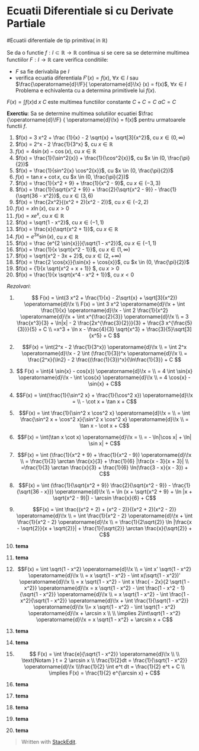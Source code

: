 
Ecuatii Diferentiale si cu Derivate Partiale
==================================



#Ecuatii diferentiale de tip primitiva( in $\mathbb{R}$)

Se da o functie $f : I \subset \mathbb{R} \to \mathbb{R}$ continua si se cere sa se determine multimea functiilor $F : I \to \mathbb{R}$ care verifica conditiile:
 - $F$ sa fie derivabila pe $I$
 - verifica ecuatia diferentiala $F'(x) = f(x)$, $\forall x \in I$ sau $\frac{\operatorname{d}\!F}{ \operatorname{d}\!x} (x) = f(x)$, $\forall x \in I$
Problema e echivalenta cu a determina primitivele lui $f(x)$.

$F(x) = \int f(x) \operatorname{d}\!x$
$C$ este multimea functiilor constante
$C + C = C$
$\alpha C = C$

**Exerctiu**: Sa se determine multimea solutiilor ecuatiei $\frac {\operatorname{d}\!F} { \operatorname{d}\!x} = f(x)$ pentru urmatoarele functii $f$.

1. $f(x) = 3 x^2 + \frac {1}{x} - 2 \sqrt{x} + \sqrt[3]{x^2}$, cu $x \in (0, \infty)$
2. $f(x) = 2^x - 2 \frac{1}{3^x} $, cu $x \in \mathbb{R}$
3. $f(x) = 4 \sin(x) - \cos(x)$, cu $x \in \mathbb{R}$
4. $f(x) = \frac{1}{\sin^2{x}} + \frac{1}{\cos^2{x}}$, cu $x \in (0, \frac{\pi}{2})$
5. $f(x) = \frac{1}{sin^2{x} \cos^2{x}}$, cu $x \in (0, \frac{\pi}{2})$
6. $f(x) = \tan{x} + \cot{x}$, cu $x \in (0, \frac{\pi}{2})$
7. $f(x) = \frac{1}{x^2 + 9} + \frac{1}{x^2 - 9}$, cu $x \in ( - 3, 3)$
8. $f(x) = \frac{1}{\sqrt{x^2 + 9}} + \frac{2}{\sqrt{x^2 - 9}} - \frac{1}{\sqrt{36 - x^2}}$, cu $x \in (3,6)$
9. $f(x) = \frac{2x^2}{(x^2 + 2)(x^2 - 2)}$, cu $x \in( - 2,2)$
10. $f(x) = x \ln(x)$, cu $x > 0$
11. $f(x) = x e^x$, cu $x \in \mathbb{R}$
12. $f(x) = \sqrt{1 - x^2}$, cu $x \in ( - 1,1)$
13. $f(x) = \frac{x}{\sqrt{x^2 + 1}}$, cu $x \in \mathbb{R}$
14. $f(x) = e^{3x} \sin(x)$, cu $x \in \mathbb{R}$
15. $f(x) = \frac {e^{2 \sin{x}}}{\sqrt{1 - x^2}}$, cu $x \in ( - 1, 1)$
16. $f(x) = \frac{1}{x \sqrt{x^2 - 1}}$, cu $x \in (1, \infty)$
17. $f(x) = \sqrt{x^2 - 3x + 2}$, cu $x \in (2, + \infty)$
18. $f(x) = \frac{2 \cos{x}}{\sin{x} + \cos{x}}$, cu $x \in (0, \frac{\pi}{2})$
19. $f(x) = {1}{x \sqrt{x^2 + x + 1}} $, cu $x > 0$
20. $f(x) = \frac{1}{x \sqrt{x^4 - x^2 + 1}}$, cu $x < 0$

*Rezolvari*:

1. $$ F(x) = \int(3 x^2 + \frac{1}{x} - 2\sqrt{x} + \sqrt[3]{x^2}) \operatorname{d}\!x \\ F(x) = \int 3 x^2 \operatorname{d}\!x + \int \frac{1}{x} \operatorname{d}\!x - \int 2 \frac{1}{x^2} \operatorname{d}\!x + \int x^{\frac{2}{3}} \operatorname{d}\!x \\ = 3 \frac{x^3}{3} + \ln|x| - 2 \frac{2x^{\frac{3}{2}}}{3} + \frac{3 x^{\frac{5}{3}}}{5} + C \\ =x^3 + \ln x - \frac{4}{3} \sqrt{x^3} + \frac{3}{5}\sqrt[3]{x^5} + C $$

2. $$F(x) = \int(2^x - 2 \frac{1}{3^x}) \operatorname{d}\!x \\ = \int 2^x \operatorname{d}\!x - 2 \int (\frac{1}{3})^x \operatorname{d}\!x \\ = \frac{2^x}{\ln2} - 2 \frac{(\frac{1}{3})^x}{\ln\frac{1}{3}} + C $$

3. $$ F(x) = \int(4 \sin{x} - cos{x}) \operatorname{d}\!x = \\ = 4 \int \sin{x} \operatorname{d}\!x - \int \cos{x} \operatorname{d}\!x \\ = 4 \cos{x} - \sin{x} + C$$

4. $$F(x) = \int(\frac{1}{\sin^2 x} + \frac{1}{\cos^2 x}) \operatorname{d}\!x = \\ - \cot x + \tan x + C$$

5. $$F(x) = \int \frac{1}{\sin^2 x \cos^2 x} \operatorname{d}\!x = \\ = \int \frac{\sin^2 x + \cos^2 x}{\sin^2 x \cos^2 x} \operatorname{d}\!x \\ = \tan x - \cot x + C$$

6. $$F(x) = \int(\tan x \cot x) \operatorname{d}\!x = \\ = - \ln|\cos x| + \ln| \sin x| + C$$

7. $$F(x) = \int (\frac{1}{x^2 + 9} + \frac{1}{x^2 - 9}) \operatorname{d}\!x \\ = \frac{1}{3} \arctan \frac{x}{3} + \frac{1}{6} |\frac{x - 3}{x + 3}| \\ =\frac{1}{3} \arctan \frac{x}{3} + \frac{1}{6} \ln(\frac{3 - x}{x - 3}) + C$$

8. $$F(x) = \int (\frac{1}{\sqrt{x^2 + 9}} \frac{2}{\sqrt{x^2 - 9}} - \frac{1}{\sqrt{36 - x}}) \operatorname{d}\!x \\ = \ln (x + \sqrt{x^2 + 9} + \ln |x + \sqrt{x^2 - 9}|) - \arcsin \frac{x}{6} + C$$

9. $$F(x) = \int \frac{(x^2 + 2) + (x^2 - 2)}{(x^2 + 2)(x^2 - 2)} \operatorname{d}\!x \\ = \int \frac{1}{x^2 - 2} \operatorname{d}\!x + \int \frac{1}{x^2 - 2} \operatorname{d}\!x \\ = \frac{1}{2\sqrt{2}} \ln |\frac{x - \sqrt{2}}{x + \sqrt{2}}| + \frac{1}{\sqrt{2}} \arctan \frac{x}{\sqrt{2}} + C$$

10. **tema**

11. **tema**

12. $$F(x) = \int \sqrt{1 - x^2} \operatorname{d}\!x \\ = \int x' \sqrt{1 - x^2} \operatorname{d}\!x \\ = x \sqrt{1 - x^2} - \int x(\sqrt{1 - x^2})' \operatorname{d}\!x \\ = x \sqrt{1 - x^2} - \int x \frac{ - 2x}{2 \sqrt{1 - x^2}} \operatorname{d}\!x = x \sqrt{1 - x^2} - \int \frac{1 - x^2 - 1}{\sqrt{1 - x^2}} \operatorname{d}\!x \\ = x \sqrt{1 - x^2} - \int \frac{1 - x^2}{\sqrt{1 - x^2}} \operatorname{d}\!x + \int \frac{1}{\sqrt{1 - x^2}} \operatorname{d}\!x \\= x \sqrt{1 - x^2} - \int \sqrt{1 - x^2} \operatorname{d}\!x + \arcsin x \\ \\ \implies 2\int\sqrt{1 - x^2} \operatorname{d}\!x = x \sqrt{1 - x^2} + \arcsin x + C$$

13. **tema**

14. **tema**

15. $$ F(x) = \int \frac{e}{\sqrt{1 - x^2}} \operatorname{d}\!x \\ \\ \text{Notam } t = 2 \arcsin x \\ \frac{1}{2}dt = \frac{1}{\sqrt{1 - x^2}} \operatorname{d}\!x \\\frac{1}{2} \int e^t dt = \frac{1}{2} e^t + C \\ \implies F(x) = \frac{1}{2} e^{\arcsin x} + C$$

16. **tema**

17. **tema**

18. **tema**

19. **tema**

20. **tema**

> Written with [StackEdit](https://stackedit.io/).
